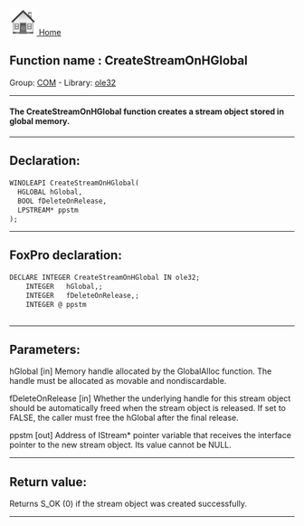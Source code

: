 [<img src="../../images/home.png"> Home ](https://github.com/VFPX/Win32API)  

## Function name : CreateStreamOnHGlobal
Group: [COM](../../functions_group.md#COM)  -  Library: [ole32](../../../libraries.md#ole32)  
***  


#### The CreateStreamOnHGlobal function creates a stream object stored in global memory.
***  


## Declaration:
```foxpro  
WINOLEAPI CreateStreamOnHGlobal(
  HGLOBAL hGlobal,
  BOOL fDeleteOnRelease,
  LPSTREAM* ppstm
);  
```  
***  


## FoxPro declaration:
```foxpro  
DECLARE INTEGER CreateStreamOnHGlobal IN ole32;
	INTEGER   hGlobal,;
	INTEGER   fDeleteOnRelease,;
	INTEGER @ ppstm
  
```  
***  


## Parameters:
hGlobal 
[in] Memory handle allocated by the GlobalAlloc function. The handle must be allocated as movable and nondiscardable.

fDeleteOnRelease 
[in] Whether the underlying handle for this stream object should be automatically freed when the stream object is released. If set to FALSE, the caller must free the hGlobal after the final release.

ppstm 
[out] Address of IStream* pointer variable that receives the interface pointer to the new stream object. Its value cannot be NULL.   
***  


## Return value:
Returns S_OK (0) if the stream object was created successfully.  
***  

